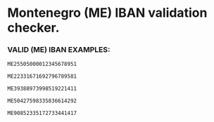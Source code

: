 # Montenegro (ME) IBAN validation checker.

  ### VALID (ME) IBAN EXAMPLES:

  `ME25505000012345678951`

  `ME22331671692796789581`

  `ME39388973998519221411`

  `ME50427598335836614292`

  `ME90852335172733441417`
